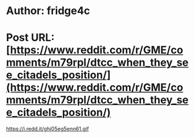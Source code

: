 # Author: fridge4c
# Post URL: [https://www.reddit.com/r/GME/comments/m79rpl/dtcc_when_they_see_citadels_position/](https://www.reddit.com/r/GME/comments/m79rpl/dtcc_when_they_see_citadels_position/)


https://i.redd.it/ghj05eg5enn61.gif
